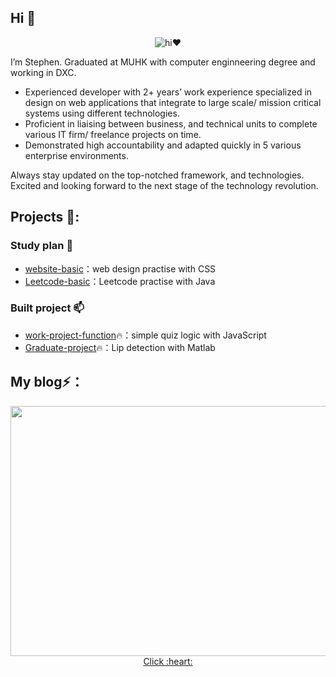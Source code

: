 ## Hi 👋
<p align="center">
  <img src="https://github.com/matyo91/matyo91/raw/main/assets/github.gif" alt="hi❤️">
</p>
I’m Stephen. Graduated at MUHK with computer enginneering degree and working in DXC.

- Experienced developer with 2+ years’ work experience specialized in design on web applications that integrate to large scale/ mission critical systems using different technologies. 
- Proficient in liaising between business, and technical units to complete various IT firm/ freelance projects on time. 
- Demonstrated high accountability and adapted quickly in 5 various enterprise environments.

Always stay updated on the top-notched framework, and technologies. Excited and looking forward to the next stage of the technology revolution.

## Projects 🔭:

### Study plan 🌱
* [website-basic](https://github.com/Stephenlkc1/Coursea-test)：web design practise with CSS
* [Leetcode-basic](https://github.com/Stephenlkc1)：Leetcode practise with Java

### Built project 📫
* [work-project-function](https://github.com/Stephenlkc1/Job-Sample-Quiz-system-2021)🔥：simple quiz logic with JavaScript
* [Graduate-project](https://github.com/Stephenlkc1/FYP-Lip_analysis-2021)🔥：Lip detection with Matlab 


## My blog⚡：

<div align="center"><img src="https://i.imgur.com/Ns7zm3O.png" data-img="1" width="600" height="400"></img>
<br>
<a href="https://github.com/Stephenlkc1/Job-Sample-Quiz-system-2021" target="_blank">Click :heart:</a> 
</div>
